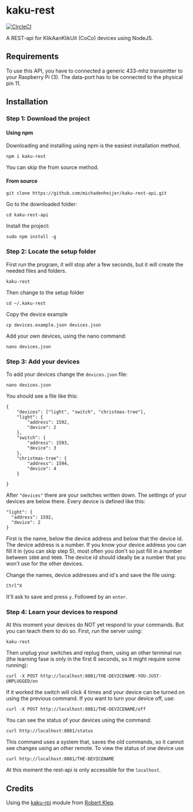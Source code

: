 # kaku-rest
[![CircleCI](https://circleci.com/gh/michadenheijer/kaku-rest-api.svg?style=svg&circle-token=e06c27eac7c9cff5ba9283b447023246fe4f204e)](https://circleci.com/gh/michadenheijer/kaku-rest-api)

A REST-api for KlikAanKlikUit (CoCo) devices using NodeJS.

## Requirements
To use this API, you have to connected a generic 433-mhz transmitter to your Raspberry Pi (3). The data-port has to be connected to the physical pin 11.

## Installation
### Step 1: Download the project
#### Using npm
Downloading and installing using npm is the easiest installation method.
```
npm i kaku-rest
```
You can skip the from source method.
#### From source
```
git clone https://github.com/michadenheijer/kaku-rest-api.git
```
Go to the downloaded folder:
```
cd kaku-rest-api
```
Install the project:
```
sudo npm install -g
```
### Step 2: Locate the setup folder
First run the program, it will stop afer a few seconds, but it will create the needed files and folders.
```
kaku-rest
```
Then change to the setup folder
```
cd ~/.kaku-rest
```
Copy the device example
```
cp devices.example.json devices.json
```
Add your own devices, using the nano command:
```
nano devices.json
```
### Step 3: Add your devices
To add your devices change the ```devices.json``` file:
```
nano devices.json
```
You should see a file like this:
```
{
	"devices": ["light", "switch", "christmas-tree"],
	"light": {
		"address": 1592,
		"device": 2
	},
	"switch": {
		"address": 1593,
		"device": 3
	},
	"christmas-tree": {
		"address": 1594,
		"device": 4
	}

}
```
After ```"devices"``` there are your switches written down. The settings of your devices are below there. Every device is defined like this:
```
"light": {
  "address": 1592,
  "device": 2
}
```
First is the name, below the device address and below that the device id.
The device address is a number. If you know your device address you can fill it in (you can skip step 5), most often you don't so just fill in a number between ```1000``` and ```9000```.
The device id should ideally be a number that you won't use for the other devices.

Change the names, device addresses and id's and save the file using:
```
Ctrl^X
```
It'll ask to save and press ```y```. Followed by an ```enter```.
### Step 4: Learn your devices to respond
At this moment your devices do NOT yet respond to your commands. But you can teach them to do so. First, run the server using:
```
kaku-rest
```
Then unplug your switches and replug them, using an other terminal run (the learning fase is only in the first 6 seconds, so it might require some running):
```
curl -X POST http://localhost:8081/THE-DEVICENAME-YOU-JUST-UNPLUGGED/on
```
If it worked the switch will click 4 times and your device can be turned on using the previous command. If you want to turn your device off, use:
```
curl -X POST http://localhost:8081/THE-DEVICENAME/off
```
You can see the status of your devices using the command:
```
curl http://localhost:8081/status
```
This command uses a system that, saves the old commands, so it cannot see changes using an other remote.
To view the status of one device use
```
curl http://localhost:8081/THE-DEVICENAME
```
At this moment the rest-api is only accessible for the ```localhost```.
## Credits
Using the [kaku-rpi](https://github.com/robertklep/node-kaku-rpi) module from [Robert Klep](https://github.com/robertklep).
